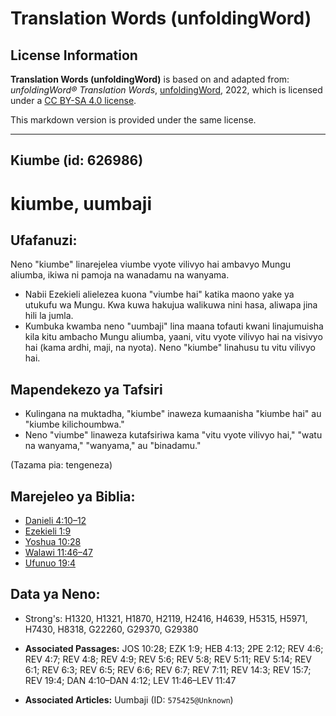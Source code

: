 # Translation Words (unfoldingWord)

## License Information

**Translation Words (unfoldingWord)** is based on and adapted from: _unfoldingWord® Translation Words_, [unfoldingWord](https://unfoldingword.org/utw), 2022, which is licensed under a [CC BY-SA 4.0 license](https://creativecommons.org/licenses/by-sa/4.0/legalcode.en).

This markdown version is provided under the same license.



--------------------------------

## Kiumbe (id: 626986)

kiumbe, uumbaji
===============

Ufafanuzi:
----------

Neno "kiumbe" linarejelea viumbe vyote vilivyo hai ambavyo Mungu aliumba, ikiwa ni pamoja na wanadamu na wanyama.

* Nabii Ezekieli alielezea kuona "viumbe hai" katika maono yake ya utukufu wa Mungu. Kwa kuwa hakujua walikuwa nini hasa, aliwapa jina hili la jumla.
* Kumbuka kwamba neno "uumbaji" lina maana tofauti kwani linajumuisha kila kitu ambacho Mungu aliumba, yaani, vitu vyote vilivyo hai na visivyo hai (kama ardhi, maji, na nyota). Neno "kiumbe" linahusu tu vitu vilivyo hai.

Mapendekezo ya Tafsiri
----------------------

* Kulingana na muktadha, "kiumbe" inaweza kumaanisha "kiumbe hai" au "kiumbe kilichoumbwa."
* Neno "viumbe" linaweza kutafsiriwa kama "vitu vyote vilivyo hai," "watu na wanyama," "wanyama," au "binadamu."

(Tazama pia: tengeneza)

Marejeleo ya Biblia:
--------------------

* [Danieli 4:10–12](https://ref.ly/Dan4:10-Dan4:12)
* [Ezekieli 1:9](https://ref.ly/Ezek1:9)
* [Yoshua 10:28](https://ref.ly/Josh10:28)
* [Walawi 11:46–47](https://ref.ly/Lev11:46-Lev11:47)
* [Ufunuo 19:4](https://ref.ly/Rev19:4)

Data ya Neno:
-------------

* Strong's: H1320, H1321, H1870, H2119, H2416, H4639, H5315, H5971, H7430, H8318, G22260, G29370, G29380

* **Associated Passages:** JOS 10:28; EZK 1:9; HEB 4:13; 2PE 2:12; REV 4:6; REV 4:7; REV 4:8; REV 4:9; REV 5:6; REV 5:8; REV 5:11; REV 5:14; REV 6:1; REV 6:3; REV 6:5; REV 6:6; REV 6:7; REV 7:11; REV 14:3; REV 15:7; REV 19:4; DAN 4:10–DAN 4:12; LEV 11:46–LEV 11:47
* **Associated Articles:** Uumbaji (ID: `575425@Unknown`)

